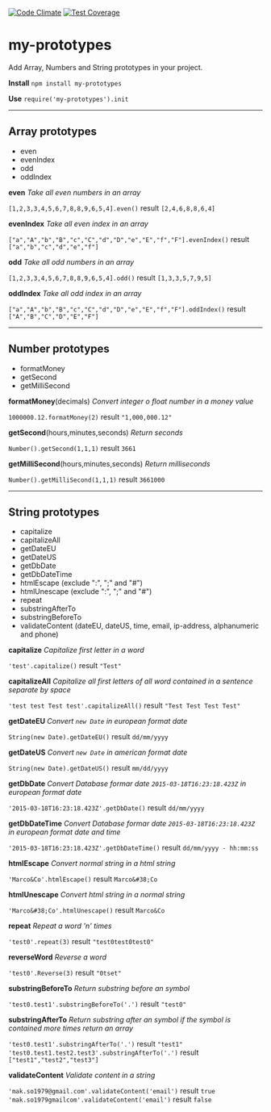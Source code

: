 [![Code Climate](https://codeclimate.com/github/marcosomma/my-prototypes/badges/gpa.svg)](https://codeclimate.com/github/marcosomma/my-prototypes) [![Test Coverage](https://codeclimate.com/github/marcosomma/my-prototypes/badges/coverage.svg)](https://codeclimate.com/github/marcosomma/my-prototypes)
# my-prototypes
Add Array, Numbers and String prototypes in your project.

**Install**
```npm install my-prototypes```

**Use**
``` require('my-prototypes').init ```

***

## Array prototypes
- even
- evenIndex
- odd
- oddIndex

**even**
*Take all even numbers in an array*

```[1,2,3,3,4,5,6,7,8,8,9,6,5,4].even()``` result ```[2,4,6,8,8,6,4]```

**evenIndex**
*Take all even index in an array*

```["a","A","b","B","c","C","d","D","e","E","f","F"].evenIndex()``` result ```["a","b","c","d","e","f"]```

**odd**
*Take all odd numbers in an array*

```[1,2,3,3,4,5,6,7,8,8,9,6,5,4].odd()``` result ```[1,3,3,5,7,9,5]```

**oddIndex**
*Take all odd index in an array*

```["a","A","b","B","c","C","d","D","e","E","f","F"].oddIndex()``` result ```["A","B","C","D","E","F"]```

***

## Number prototypes
- formatMoney
- getSecond
- getMilliSecond

**formatMoney**(decimals)
*Convert integer o float number in a money value*

```1000000.12.formatMoney(2)``` result ```"1,000,000.12"```

**getSecond**(hours,minutes,seconds)
*Return seconds*

```Number().getSecond(1,1,1)``` result ```3661```

**getMilliSecond**(hours,minutes,seconds)
*Return milliseconds*

```Number().getMilliSecond(1,1,1)``` result ```3661000```

***

## String prototypes
- capitalize
- capitalizeAll
- getDateEU
- getDateUS
- getDbDate
- getDbDateTime
- htmlEscape (exclude ":", ";" and "#")
- htmlUnescape (exclude ":", ";" and "#")
- repeat
- substringAfterTo
- substringBeforeTo
- validateContent (dateEU, dateUS, time, email, ip-address, alphanumeric and phone)

**capitalize**
*Capitalize first letter in a word*

```'test'.capitalize()``` result ```"Test"```

**capitalizeAll**
*Capitalize all first letters of all word contained in a sentence separate by space*

```'test test Test test'.capitalizeAll()``` result ```"Test Test Test Test"```

**getDateEU**
*Convert ```new Date``` in european format date*

```String(new Date).getDateEU()``` result ```dd/mm/yyyy```

**getDateUS**
*Convert ```new Date``` in american format date*

```String(new Date).getDateUS()``` result ```mm/dd/yyyy```

**getDbDate**
*Convert Database formar date ```2015-03-18T16:23:18.423Z``` in european format date*

```'2015-03-18T16:23:18.423Z'.getDbDate()``` result ```dd/mm/yyyy```

**getDbDateTime**
*Convert Database formar date ```2015-03-18T16:23:18.423Z``` in european format date and time*

```'2015-03-18T16:23:18.423Z'.getDbDateTime()``` result ```dd/mm/yyyy - hh:mm:ss```

**htmlEscape**
*Convert normal string in a html string*

```'Marco&Co'.htmlEscape()``` result ```Marco&#38;Co```

**htmlUnescape**
*Convert html string in a normal string*

```'Marco&#38;Co'.htmlUnescape()``` result ```Marco&Co```

**repeat**
*Repeat a word 'n' times*

```'test0'.repeat(3)``` result ```"test0test0test0"```

**reverseWord**
*Reverse a word*

```'test0'.Reverse(3)``` result ```"0tset"```

**substringBeforeTo**
*Return substring before an symbol*

```'test0.test1'.substringBeforeTo('.')``` result ```"test0"```

**substringAfterTo**
*Return substring after an symbol if the symbol is contained more times return an array*

```'test0.test1'.substringAfterTo('.')``` result ```"test1"```
```'test0.test1.test2.test3'.substringAfterTo('.')``` result ```["test1","test2","test3"]```

**validateContent**
*Validate content in a string*

```'mak.so1979@gmail.com'.validateContent('email')``` result ```true```
```'mak.so1979gmailcom'.validateContent('email')``` result ```false```